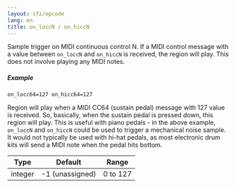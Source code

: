 ```yaml
---
layout: sfz/opcode
lang: en
title: on_loccN / on_hiccN
---
```

Sample trigger on MIDI continuous control N. If a MIDI control message with a
value between `on_loccN` and `on_hiccN` is received, the region will play.
This does not involve playing any MIDI notes.

##### Example

```
on_locc64=127 on_hicc64=127
```

Region will play when a MIDI CC64 (sustain pedal) message with 127 value is
received. So, basically, when the sustain pedal is pressed down, this region will play.
This is useful with piano pedals - in the above example, `on_loccN` and `on_hiccN`
could be used to trigger a mechanical noise sample. It would not typically be
used with hi-hat pedals, as most electronic drum kits will send a MIDI note when
the pedal hits bottom.


| Type    | Default         | Range    |
| ---     | ---             | ---      |
| integer | -1 (unassigned) | 0 to 127 |
